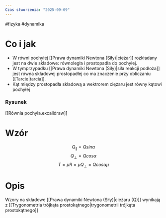 ```yaml
---
Czas stworzenia: "2025-09-09"
---
```

#fizyka #dynamika
# Co i jak
- W równi pochyłej [[Prawa dynamiki Newtona (Siły)|cieżar]] rozkładany jest na dwie składowe: równoległa i prostopadła do pochyłej. 
- W tymprzypadku [[Prawa dynamiki Newtona (Siły)|siła reakcji podłoża]] jest równa składowej prostopadłej co ma znaczenie przy obliczaniu [[Tarcie|tarcia]]. 
- Kąt między prostopadła składową a wektrorem ciężaru jest równy kątowi pochyłej
### Rysunek
[[Równia pochyła.excalidraw]]
# Wzór
$$
Q_{\parallel} =Q sin\alpha
$$
$$Q_{\perp}= Qcos\alpha$$
$$T=\mu R=\mu Q_{\perp} = Qcos\alpha \mu$$
# Opis
Wzory na składowe [[Prawa dynamiki Newtona (Siły)|cieżaru (Q)]] wynikają z [[Trygonometria trójkąta prostokątnego|trygonometrii trójkąta prostokątnego]]